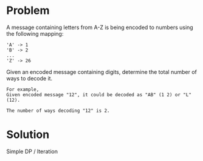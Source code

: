 Problem
===
A message containing letters from A-Z is being encoded to numbers using the following mapping:

    'A' -> 1
    'B' -> 2
    ...
    'Z' -> 26
Given an encoded message containing digits, determine the total number of ways to decode it.

    For example,
    Given encoded message "12", it could be decoded as "AB" (1 2) or "L" (12).

    The number of ways decoding "12" is 2.

Solution
===

Simple DP / Iteration